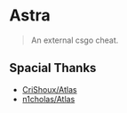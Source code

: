 # Astra
> An external csgo cheat.

## Spacial Thanks
- [CriShoux/Atlas](https://github.com/OtherPr0jects/Atlas)
- [n1cholas/Atlas](https://v3rmillion.net/showthread.php?tid=1196768)